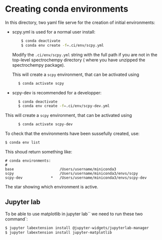 # Creating conda environments

In this directory, two yaml file serve for the creation of initial environments:

* scpy.yml is used for a normal user install:

  ```bash
      $ conda deactivate
      $ conda env create -f=.ci/env/scpy.yml
  ```
  Modify the ``.ci/env/scpy.yml`` string with the full path if you are not in the top-level spectrochempy directory (
  where you have unzipped the spectrochempy package).

  This will create a ``scpy`` environment, that can be activated using
  
```bash
      $ conda activate scpy
```

* scpy-dev is recommended for a developper:
  
```bash
      $ conda deactivate
      $ conda env create -f=.ci/env/scpy-dev.yml
```

  This will create a ``scpy`` environment, that can be activated using

```bash
      $ conda activate scpy-dev
```

To check that the environments have been sussefully created, use:

```bash
$ conda env list
```

This shoud return something like:

```shell
# conda environments:
#
base                     /Users/username/miniconda3
scpy                     /Users/username/miniconda3/envs/scpy
scpy-dev             *   /Users/username/miniconda3/envs/scpy-dev
```

The star showing which environment is active.

## Jupyter lab

To be able to use matplotlib in jupyter lab`` we need to run these two command`:

```bash
$ jupyter labextension install @jupyter-widgets/jupyterlab-manager
$ jupyter labextension install jupyter-matplotlib

```

